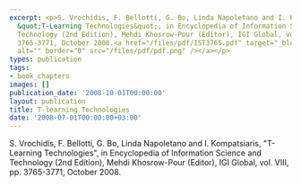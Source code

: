```yaml
---
excerpt: <p>S. Vrochidis, F. Bellotti, G. Bo, Linda Napoletano and I. Kompatsiaris,
  &quot;T-Learning Technologies&quot;, in Encyclopedia of Information Science and
  Technology (2nd Edition), Mehdi Khosrow-Pour (Editor), IGI Global, vol. VIII, pp.
  3765-3771, October 2008.<a href="/files/pdf/IST3765.pdf" target="_blank"><img align="top"
  alt="" border="0" src="/files/pdf/pdf.png" /></a></p>
types: publication
tags:
- book_chapters
images: []
publication_date: '2008-10-01T00:00:00'
layout: publication
title: T-learning Technologies
date: '2008-07-01T00:00:00+03:00'
---
```

<p>S. Vrochidis, F. Bellotti, G. Bo, Linda Napoletano and I. Kompatsiaris, &quot;T-Learning Technologies&quot;, in Encyclopedia of Information Science and Technology (2nd Edition), Mehdi Khosrow-Pour (Editor), IGI Global, vol. VIII, pp. 3765-3771, October 2008.<a href="/files/pdf/IST3765.pdf" target="_blank"><img align="top" alt="" border="0" src="/files/pdf/pdf.png" /></a></p>
